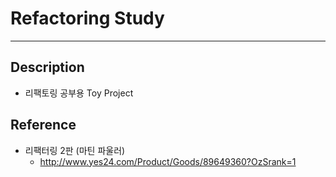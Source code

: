 # Refactoring Study

---

## Description

- 리팩토링 공부용 Toy Project

## Reference

- 리팩터링 2판 (마틴 파울러)
  - http://www.yes24.com/Product/Goods/89649360?OzSrank=1
